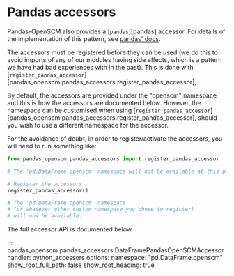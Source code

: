 # Pandas accessors

Pandas-OpenSCM also provides a [`pandas`][pandas] accessor.
For details of the implementation of this pattern, see
[pandas' docs](https://pandas.pydata.org/docs/development/extending.html#registering-custom-accessors).

The accessors must be registered before they can be used
(we do this to avoid imports of any of our modules having side effects,
which is a pattern we have had bad experiences with in the past).
This is done with
[`register_pandas_accessor`][pandas_openscm.pandas_accessors.register_pandas_accessor],

By default, the accessors are provided under the "openscm" namespace
and this is how the accessors are documented below.
However, the namespace can be customised when using
[`register_pandas_accessor`][pandas_openscm.pandas_accessors.register_pandas_accessor],
should you wish to use a different namespace for the accessor.

For the avoidance of doubt, in order to register/activate the accessors,
you will need to run something like:

```python
from pandas_openscm.pandas_accessors import register_pandas_accessor

# The 'pd.DataFrame.openscm' namespace will not be available at this point.

# Register the accessors
register_pandas_accessor()

# The 'pd.DataFrame.openscm' namespace
# (or whatever other custom namespace you chose to register)
# will now be available.
```

The full accessor API is documented below.

::: pandas_openscm.pandas_accessors.DataFramePandasOpenSCMAccessor
    handler: python_accessors
    options:
        namespace: "pd.DataFrame.openscm"
        show_root_full_path: false
        show_root_heading: true
